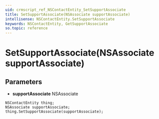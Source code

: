 ```yaml
---
uid: crmscript_ref_NSContactEntity_SetSupportAssociate
title: SetSupportAssociate(NSAssociate supportAssociate)
intellisense: NSContactEntity.SetSupportAssociate
keywords: NSContactEntity, GetSupportAssociate
so.topic: reference
---
```


# SetSupportAssociate(NSAssociate supportAssociate)

## Parameters

* **supportAssociate** NSAssociate

```crmscript
NSContactEntity thing;
NSAssociate supportAssociate;
thing.SetSupportAssociate(supportAssociate);
```

